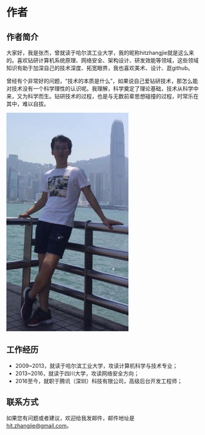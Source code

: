 # 作者

## **作者简介**

大家好，我是张杰，曾就读于哈尔滨工业大学，我的昵称hitzhangjie就是这么来的。喜欢钻研计算机系统原理、网络安全、架构设计、研发效能等领域，这些领域知识有助于加深自己的技术深度、拓宽眼界，我也喜欢美术、设计、逛github。

曾经有个非常好的问题，“技术的本质是什么”，如果说自己爱钻研技术，那怎么能对技术没有一个科学理性的认识呢。我理解，科学奠定了理论基础，技术从科学中来，又为科学而生。钻研技术的过程，也是与无数前辈思想碰撞的过程，时常乐在其中，难以自拔。

![张杰，腾讯（深圳）科技有限公司，高级后台开发工程师](<.gitbook/assets/image (6).png>)

## 工作经历

* 2009\~2013，就读于哈尔滨工业大学，攻读计算机科学与技术专业；
* 2013\~2016，就读于四川大学，攻读网络安全方向；
* 2016至今，就职于腾讯（深圳）科技有限公司，高级后台开发工程师；

## **联系方式**

如果您有问题或者建议，欢迎给我发邮件，邮件地址是 [hit.zhangjie@gmail.com](mailto:hit.zhangjie@gmail.com)。
